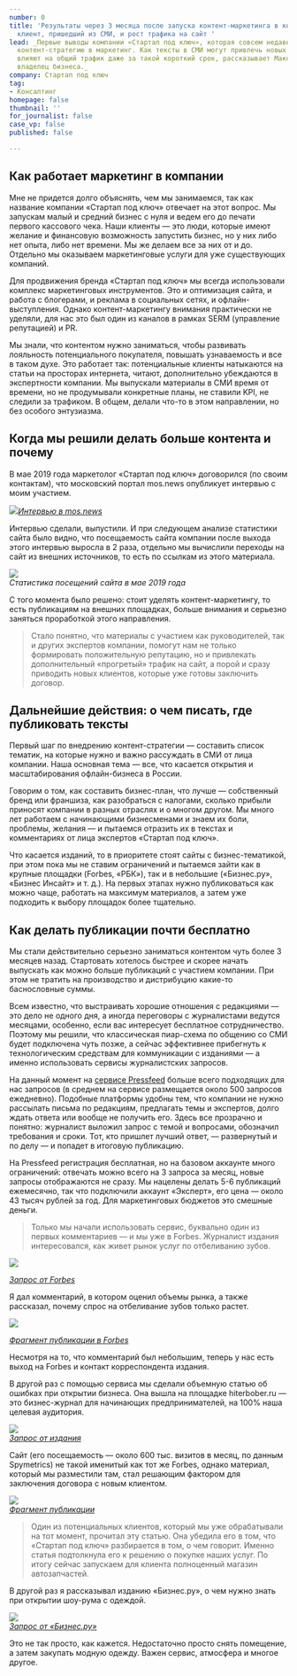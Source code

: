 ```yaml
---
number: 0
title: 'Результаты через 3 месяца после запуска контент-маркетинга в компании: первый
  клиент, пришедший из СМИ, и рост трафика на сайт '
lead: _Первые выводы компании «Стартап под ключ», которая совсем недавно внедрила
  контент-стратегию в маркетинг. Как тексты в СМИ могут привлечь новых клиентов и
  влияют на общий трафик даже за такой короткий срок, рассказывает Максим Котляренко,
  владелец бизнеса._
company: Стартап под ключ
tag:
- Консалтинг
homepage: false
thumbnail: ''
for_journalist: false
case_vp: false
published: false

---
```

## Как работает маркетинг в компании

Мне не придется долго объяснять, чем мы занимаемся, так как название компании «Стартап под ключ» отвечает на этот вопрос. Мы запускам малый и средний бизнес с нуля и ведем его до печати первого кассового чека. Наши клиенты — это люди, которые имеют желание и финансовую возможность запустить бизнес, но у них либо нет опыта, либо нет времени. Мы же делаем все за них от и до. Отдельно мы оказываем маркетинговые услуги для уже существующих компаний.

Для продвижения бренда «Стартап под ключ» мы всегда использовали комплекс маркетинговых инструментов. Это и оптимизация сайта, и работа с блогерами, и реклама в социальных сетях, и офлайн-выступления. Однако контент-маркетингу внимания практически не уделяли, для нас это был один из каналов в рамках SERM (управление репутацией) и PR.

Мы знали, что контентом нужно заниматься, чтобы развивать лояльность потенциального покупателя, повышать узнаваемость и все в таком духе. Это работает так: потенциальные клиенты натыкаются на статьи на просторах интернета, читают, дополнительно убеждаются в экспертности компании. Мы выпускали материалы в СМИ время от времени, но не продумывали конкретные планы, не ставили KPI, не следили за трафиком. В общем, делали что-то в этом направлении, но без особого энтузиазма.

## Когда мы решили делать больше контента и почему

В мае 2019 года маркетолог «Стартап под ключ» договорился (по своим контактам), что московский портал mos.news опубликует интервью с моим участием.

![](../assets/uploads/startup_pod_kluch_publikacia.jpg)[_Интервью в mos.news_](https://mos.news/blog/maksim-kotlyarenko-otkryt-biznes-v-byuti-industii-s-nashey-pomoshchyu-mozhet-kazhdyy/)

Интервью сделали, выпустили. И при следующем анализе статистики сайта было видно, что посещаемость сайта компании после выхода этого интервью выросла в 2 раза, отдельно мы вычислили переходы на сайт из внешних источников, то есть по ссылкам из этого материала.

![](../assets/uploads/startup_pod_kluch_traffic_sait.jpg)  
_Статистика посещений сайта в мае 2019 года_

С того момента было решено: стоит уделять контент-маркетингу, то есть публикациям на внешних площадках, больше внимания и серьезно заняться проработкой этого направления.

> Стало понятно, что материалы с участием как руководителей, так и других экспертов компании, помогут нам не только формировать положительную репутацию, но и привлекать дополнительный «прогретый» трафик на сайт, а порой и сразу приводить новых клиентов, которые уже готовы заключить договор.

## Дальнейшие действия: о чем писать, где публиковать тексты

Первый шаг по внедрению контент-стратегии — составить список тематик, на которые нужно и важно рассуждать в СМИ от лица компании. Наша основная тема — все, что касается открытия и масштабирования офлайн-бизнеса в России.

Говорим о том, как составить бизнес-план, что лучше — собственный бренд или франшиза, как разобраться с налогами, сколько прибыли приносят компании в разных отраслях и о многом другом. Мы много лет работаем с начинающими бизнесменами и знаем их боли, проблемы, желания — и пытаемся отразить их в текстах и комментариях от лица экспертов «Стартап под ключ».

Что касается изданий, то в приоритете стоят сайты с бизнес-тематикой, при этом пока мы не ставим ограничений и пытаемся зайти как в крупные площадки (Forbes, «РБК»), так и в небольшие («Бизнес.ру», «Бизнес Инсайт» и т. д.). На первых этапах нужно публиковаться как можно чаще, работать на максимум материалов, а затем уже подходить к выбору площадок более тщательно.

## Как делать публикации почти бесплатно

Мы стали действительно серьезно заниматься контентом чуть более 3 месяцев назад. Стартовать хотелось быстрее и скорее начать выпускать как можно больше публикаций с участием компании. При этом не тратить на производство и дистрибуцию какие-то баснословные суммы.

Всем известно, что выстраивать хорошие отношения с редакциями — это дело не одного дня, а иногда переговоры с журналистами ведутся месяцами, особенно, если вас интересует бесплатное сотрудничество. Поэтому мы решили, что классическая пиар-схема по общению со СМИ будет подключена чуть позже, а сейчас эффективнее прибегнуть к технологическим средствам для коммуникации с изданиями — а именно использовать сервисы журналистских запросов.

На данный момент на [сервисе Pressfeed](https://pressfeed.ru/) больше всего подходящих для нас запросов (в среднем на сервисе размещается около 500 запросов ежедневно). Подобные платформы удобны тем, что компании не нужно рассылать письма по редакциям, предлагать темы и экспертов, долго ждать ответа или вообще не получить его. Здесь все прозрачно и понятно: журналист выложил запрос с темой и вопросами, обозначил требования и сроки. Тот, кто пришлет лучший ответ, — развернутый и по делу — и попадет в итоговую публикацию.

На Pressfeed регистрация бесплатная, но на базовом аккаунте много ограничений: отвечать можно всего на 3 запроса за месяц, новые запросы отображаются не сразу. Мы нацелены делать 5-6 публикаций ежемесячно, так что подключили аккаунт «Эксперт», его цена — около 43 тысяч рублей за год. Для маркетинговых бюджетов это смешные деньги.

> Только мы начали использовать сервис, буквально один из первых комментариев — и мы уже в Forbes. Журналист издания интересовался, как живет рынок услуг по отбеливанию зубов.

![](../assets/uploads/startup_pod_kluch_forbes_zapros.jpg)

[_Запрос от Forbes_](https://pressfeed.ru/query/57608)

Я дал комментарий, в котором оценил объемы рынка, а также рассказал, почему спрос на отбеливание зубов только растет.

![](../assets/uploads/startup_pod_kluch_forbes_tekst.jpg)  
  
[_Фрагмент публикации в Forbes_](https://www.forbes.ru/karera-i-svoy-biznes/379873-gollivudskaya-ulybka-za-3000-rubley-kak-zarabatyvat-milliony-na-bystrom)

Несмотря на то, что комментарий был небольшим, теперь у нас есть выход на Forbes и контакт корреспондента издания.

В другой раз с помощью сервиса мы сделали объемную статью об ошибках при открытии бизнеса. Она вышла на площадке hiterbober.ru — это бизнес-журнал для начинающих предпринимателей, на 100% наша целевая аудитория.

![](../assets/uploads/startup_hiterbober_zapros.jpg)  
[_Запрос от издания_](https://pressfeed.ru/query/58812)

Сайт (его посещаемость — около 600 тыс. визитов в месяц, по данным Spymetrics) не такой именитый как тот же Forbes, однако материал, который мы разместили там, стал решающим фактором для заключения договора с новым клиентом.

![](../assets/uploads/startup_hiterbober_tekst.jpg)  
[_Фрагмент публикации_](https://hiterbober.ru/businessmen/6-oshibok-na-starte-biznesa-kotorye-luchshe-ne-dopuskat.html)

> Один из потенциальных клиентов, который мы уже обрабатывали на тот момент, прочитал эту статью. Она убедила его в том, что «Стартап под ключ» разбирается в том, о чем говорит. Именно статья подтолкнула его к решению о покупке наших услуг. По итогу сейчас запускаем для клиента полноценный магазин автозапчастей.

В другой раз я рассказывал изданию «Бизнес.ру», о чем нужно знать при открытии шоу-рума с одеждой.

![](../assets/uploads/startup_pod_kluch_action_zapros.jpg)  
[_Запрос от «Бизнес.ру»_](https://pressfeed.ru/query/59508)

Это не так просто, как кажется. Недостаточно просто снять помещение, а затем закупать модную одежду. Важен сервис, атмосфера и многое другое.
